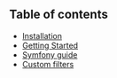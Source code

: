 ## Table of contents

* [Installation](installation.md)
* [Getting Started](getting-started.md)
* [Symfony guide](guide-symfony.md)
* [Custom filters](custom-filters.md)

